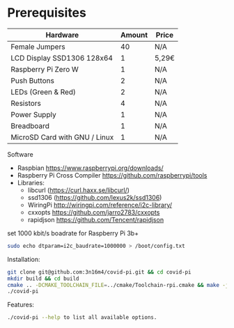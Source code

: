 # Prerequisites
| Hardware                      | Amount | Price |
|-------------------------------|--------|-------|
| Female Jumpers                | 40     | N/A   |
| LCD Display SSD1306 128x64    | 1      | 5,29€ |
| Raspberry Pi Zero W           | 1      | N/A   |
| Push Buttons                  | 2      | N/A   |
| LEDs (Green & Red)            | 2      | N/A   |
| Resistors                     | 4      | N/A   |
| Power Supply                  | 1      | N/A   |
| Breadboard                    | 1      | N/A   |
| MicroSD Card with GNU / Linux | 1      | N/A   |

Software
-   Raspbian https://www.raspberrypi.org/downloads/
-   Raspberry Pi Cross Compiler https://github.com/raspberrypi/tools
-   Libraries:
    -   libcurl (https://curl.haxx.se/libcurl/)
    -   ssd1306 (https://github.com/lexus2k/ssd1306)
    -   WiringPi http://wiringpi.com/reference/i2c-library/
    -   cxxopts https://github.com/jarro2783/cxxopts
    -   rapidjson https://github.com/Tencent/rapidjson

set 1000 kbit/s boadrate for Raspberry Pi 3b+
```bash
sudo echo dtparam=i2c_baudrate=1000000 > /boot/config.txt
```

Installation:
```bash
git clone git@github.com:3n16m4/covid-pi.git && cd covid-pi
mkdir build && cd build
cmake .. -DCMAKE_TOOLCHAIN_FILE=../cmake/Toolchain-rpi.cmake && make -j
./covid-pi
```

Features:
```bash
./covid-pi --help to list all available options.
```
